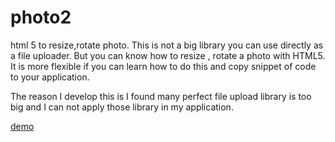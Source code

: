 # photo2
html 5 to resize,rotate photo. This is not a big library you can use directly as a file uploader. But you can know how to resize , rotate a photo with HTML5. It is more flexible if you can learn how to do this and copy snippet of code to your application.

The reason I develop this is I found many perfect file upload library is too big and I can not apply those library in my application.


<a href='http://web-wanfju19.rhcloud.com/photo2/index.html'>demo</a>
